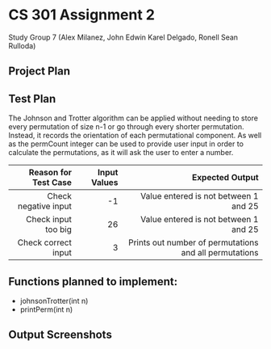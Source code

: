 # CS 301 Assignment 2
Study Group 7 (Alex Milanez, John Edwin Karel Delgado, Ronell Sean Rulloda)


## Project Plan

## Test Plan
The Johnson and Trotter algorithm can be applied without needing to store every permutation of size n-1 or go through every shorter permutation. Instead, it records the orientation of each permutational component. As well as the permCount integer can be used to provide user input in order to calculate the permutations, as it will ask the user to enter a number.


| Reason for Test Case | Input Values |                                        Expected Output |
|---------------------:|-------------:|-------------------------------------------------------:|
| Check negative input |           -1 |                  Value entered is not between 1 and 25 |
|  Check input too big |           26 |                  Value entered is not between 1 and 25 |
|  Check correct input |            3 | Prints out number of permutations and all permutations |

## Functions planned to implement:
* johnsonTrotter(int n)
* printPerm(int n)

## Output Screenshots
